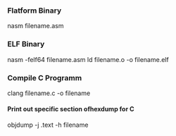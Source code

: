### Flatform Binary
nasm filename.asm

### ELF Binary
nasm -felf64 filename.asm
ld filename.o -o filename.elf

### Compile C Programm
clang filename.c -o filename

#### Print out specific section ofhexdump for C
objdump -j .text -h filename